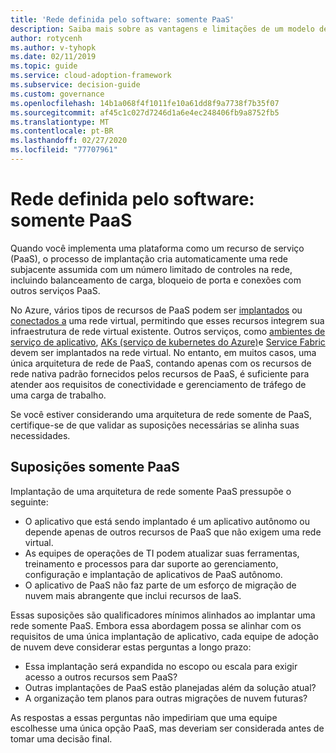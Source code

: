 ```yaml
---
title: 'Rede definida pelo software: somente PaaS'
description: Saiba mais sobre as vantagens e limitações de um modelo de arquitetura somente PaaS em rede definida por software na nuvem.
author: rotycenh
ms.author: v-tyhopk
ms.date: 02/11/2019
ms.topic: guide
ms.service: cloud-adoption-framework
ms.subservice: decision-guide
ms.custom: governance
ms.openlocfilehash: 14b1a068f4f1011fe10a61dd8f9a7738f7b35f07
ms.sourcegitcommit: af45c1c027d7246d1a6e4ec248406fb9a8752fb5
ms.translationtype: MT
ms.contentlocale: pt-BR
ms.lasthandoff: 02/27/2020
ms.locfileid: "77707961"
---
```

# <a name="software-defined-networking-paas-only"></a>Rede definida pelo software: somente PaaS

Quando você implementa uma plataforma como um recurso de serviço (PaaS), o processo de implantação cria automaticamente uma rede subjacente assumida com um número limitado de controles na rede, incluindo balanceamento de carga, bloqueio de porta e conexões com outros serviços PaaS.

No Azure, vários tipos de recursos de PaaS podem ser [implantados](https://docs.microsoft.com/azure/virtual-network/virtual-network-for-azure-services) ou [conectados a](https://docs.microsoft.com/azure/virtual-network/virtual-network-service-endpoints-overview) uma rede virtual, permitindo que esses recursos integrem sua infraestrutura de rede virtual existente. Outros serviços, como [ambientes de serviço de aplicativo](https://docs.microsoft.com/azure/app-service/environment/intro), [AKs (serviço de kubernetes do Azure)](https://docs.microsoft.com/azure/aks/intro-kubernetes)e [Service Fabric](https://docs.microsoft.com/azure/service-fabric/service-fabric-overview) devem ser implantados na rede virtual. No entanto, em muitos casos, uma única arquitetura de rede de PaaS, contando apenas com os recursos de rede nativa padrão fornecidos pelos recursos de PaaS, é suficiente para atender aos requisitos de conectividade e gerenciamento de tráfego de uma carga de trabalho.

Se você estiver considerando uma arquitetura de rede somente de PaaS, certifique-se de que validar as suposições necessárias se alinha suas necessidades.

## <a name="paas-only-assumptions"></a>Suposições somente PaaS

Implantação de uma arquitetura de rede somente PaaS pressupõe o seguinte:

- O aplicativo que está sendo implantado é um aplicativo autônomo ou depende apenas de outros recursos de PaaS que não exigem uma rede virtual.
- As equipes de operações de TI podem atualizar suas ferramentas, treinamento e processos para dar suporte ao gerenciamento, configuração e implantação de aplicativos de PaaS autônomo.
- O aplicativo de PaaS não faz parte de um esforço de migração de nuvem mais abrangente que inclui recursos de IaaS.

Essas suposições são qualificadores mínimos alinhados ao implantar uma rede somente PaaS. Embora essa abordagem possa se alinhar com os requisitos de uma única implantação de aplicativo, cada equipe de adoção de nuvem deve considerar estas perguntas a longo prazo:

- Essa implantação será expandida no escopo ou escala para exigir acesso a outros recursos sem PaaS?
- Outras implantações de PaaS estão planejadas além da solução atual?
- A organização tem planos para outras migrações de nuvem futuras?

As respostas a essas perguntas não impediriam que uma equipe escolhesse uma única opção PaaS, mas deveriam ser considerada antes de tomar uma decisão final.
